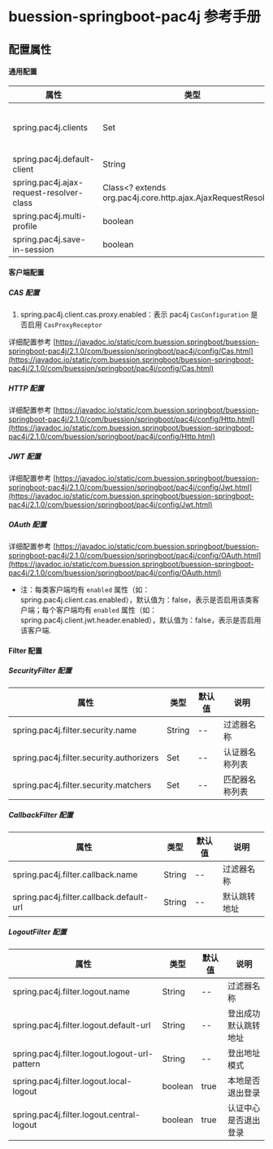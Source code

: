 # buession-springboot-pac4j 参考手册


## 配置属性


#### 通用配置

|  属性   | 类型   | 默认值    | 说明    |
|  ----  | ----   | ----     | ----   |
| spring.pac4j.clients                      | Set<String>                                  | --      | 启用认证的客户端类型名称，需要和各配置 [BaseConfig.BaseClientConfig](https://javadoc.io/static/com.buession.springboot/buession-springboot-pac4j/2.1.0/com/buession/springboot/pac4j/config/BaseConfig.BaseClientConfig.html) 类型中的名称保持一致     |
| spring.pac4j.default-client               | String                                 | --      | 默认客户端类型名称     |
| spring.pac4j.ajax-request-resolver-class  | Class<? extends org.pac4j.core.http.ajax.AjaxRequestResolver>                                  | com.buession.security.pac4j.http.JsonAjaxRequestResolver      |  Compute if a HTTP request is an AJAX one and the appropriate response.     |
| spring.pac4j.multi-profile                | boolean                                | false      | 是否允许多个 Profile     |
| spring.pac4j.save-in-session              | boolean                                | true   | 是否保存到 SESSION 中     |


#### 客户端配置

##### CAS 配置

1. spring.pac4j.client.cas.proxy.enabled：表示 pac4j `CasConfiguration` 是否启用 `CasProxyReceptor`

详细配置参考 [https://javadoc.io/static/com.buession.springboot/buession-springboot-pac4j/2.1.0/com/buession/springboot/pac4j/config/Cas.html](https://javadoc.io/static/com.buession.springboot/buession-springboot-pac4j/2.1.0/com/buession/springboot/pac4j/config/Cas.html)


##### HTTP 配置

详细配置参考 [https://javadoc.io/static/com.buession.springboot/buession-springboot-pac4j/2.1.0/com/buession/springboot/pac4j/config/Http.html](https://javadoc.io/static/com.buession.springboot/buession-springboot-pac4j/2.1.0/com/buession/springboot/pac4j/config/Http.html)


##### JWT 配置

详细配置参考 [https://javadoc.io/static/com.buession.springboot/buession-springboot-pac4j/2.1.0/com/buession/springboot/pac4j/config/Jwt.html](https://javadoc.io/static/com.buession.springboot/buession-springboot-pac4j/2.1.0/com/buession/springboot/pac4j/config/Jwt.html)


##### OAuth 配置

详细配置参考 [https://javadoc.io/static/com.buession.springboot/buession-springboot-pac4j/2.1.0/com/buession/springboot/pac4j/config/OAuth.html](https://javadoc.io/static/com.buession.springboot/buession-springboot-pac4j/2.1.0/com/buession/springboot/pac4j/config/OAuth.html)

* 注：每类客户端均有 `enabled` 属性（如：spring.pac4j.client.cas.enabled），默认值为：false，表示是否启用该类客户端；每个客户端均有 `enabled` 属性（如：spring.pac4j.client.jwt.header.enabled），默认值为：false，表示是否启用该客户端.


#### Filter 配置

##### SecurityFilter 配置

|  属性   | 类型   | 默认值    | 说明    |
|  ----  | ----   | ----     | ----   |
| spring.pac4j.filter.security.name         | String         | --      | 过滤器名称        |
| spring.pac4j.filter.security.authorizers  | Set<String>    | --      | 认证器名称列表     |
| spring.pac4j.filter.security.matchers     | Set<String>    | --      | 匹配器名称列表     |


##### CallbackFilter 配置

|  属性   | 类型   | 默认值    | 说明    |
|  ----  | ----   | ----     | ----   |
| spring.pac4j.filter.callback.name         | String    | --      | 过滤器名称       |
| spring.pac4j.filter.callback.default-url  | String    | --      | 默认跳转地址     |


##### LogoutFilter 配置

|  属性   | 类型   | 默认值    | 说明    |
|  ----  | ----   | ----     | ----   |
| spring.pac4j.filter.logout.name                | String    | --      | 过滤器名称             |
| spring.pac4j.filter.logout.default-url         | String    | --      | 登出成功默认跳转地址     |
| spring.pac4j.filter.logout.logout-url-pattern  | String    | --      | 登出地址模式            |
| spring.pac4j.filter.logout.local-logout        | boolean   | true    | 本地是否退出登录         |
| spring.pac4j.filter.logout.central-logout      | boolean   | true    | 认证中心是否退出登录     |